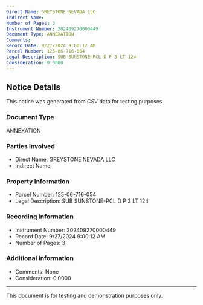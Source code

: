 ```yaml
---
Direct Name: GREYSTONE NEVADA LLC
Indirect Name: 
Number of Pages: 3
Instrument Number: 202409270000449
Document Type: ANNEXATION
Comments: 
Record Date: 9/27/2024 9:00:12 AM
Parcel Number: 125-06-716-054
Legal Description: SUB SUNSTONE-PCL D P 3 LT 124
Consideration: 0.0000
---
```


## Notice Details

This notice was generated from CSV data for testing purposes.

### Document Type
ANNEXATION

### Parties Involved
- Direct Name: GREYSTONE NEVADA LLC
- Indirect Name: 

### Property Information
- Parcel Number: 125-06-716-054
- Legal Description: SUB SUNSTONE-PCL D P 3 LT 124

### Recording Information
- Instrument Number: 202409270000449
- Record Date: 9/27/2024 9:00:12 AM
- Number of Pages: 3

### Additional Information
- Comments: None
- Consideration: 0.0000

---

This document is for testing and demonstration purposes only.
